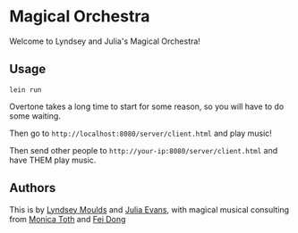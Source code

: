 # Magical Orchestra

Welcome to Lyndsey and Julia's Magical Orchestra!

## Usage

```
lein run
```

Overtone takes a long time to start for some reason, so you will have
to do some waiting.

Then go to `http://localhost:8080/server/client.html` and play music!

Then send other people to `http://your-ip:8080/server/client.html` and 
have THEM play music. 

## Authors

This is by [Lyndsey Moulds](https://github.com/Apophenia) and
[Julia Evans](http://github.com/jvns), with magical musical consulting
from [Monica Toth](https://github.com/monicatoth) and
[Fei Dong](https://github.com/oufeidong)
